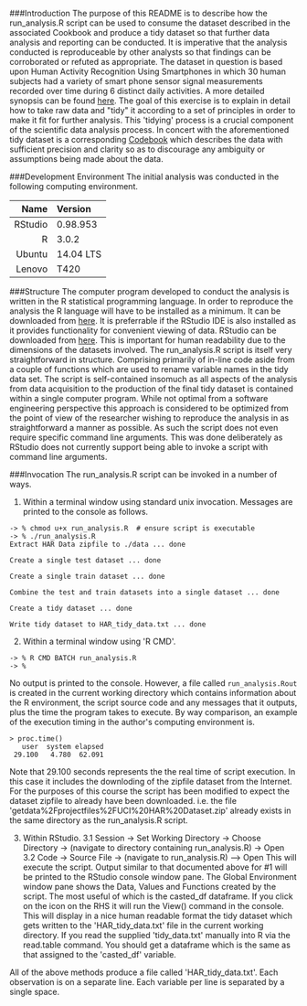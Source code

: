 ###Introduction
The purpose of this README is to describe how the run_analysis.R script can be used to consume the dataset described in the associated Cookbook and produce a tidy dataset so that further data analysis and reporting can be conducted. It is imperative that the analysis conducted is reproduceable by other analysts so that findings can be corroborated or refuted as appropriate.
The dataset in question is based upon Human Activity Recognition Using Smartphones in which 30 human subjects had a variety of smart phone sensor signal measurements recorded over time during 6 distinct daily activities. A more detailed synopsis can be found [here](http://archive.ics.uci.edu/ml/datasets/Human+Activity+Recognition+Using+Smartphones).
The goal of this exercise is to explain in detail how to take raw data and "tidy" it according to a set of principles in order to make it fit for further analysis. This 'tidying' process is a crucial component of the scientific data analysis process. In concert with the aforementioned tidy dataset is a corresponding [Codebook](https://github.com/brianthomson42/JH_DS_Getting_Cleaning_Data/blob/master/CodeBook.md) which describes the data with sufficient precision and clarity so as to discourage any ambiguity or assumptions being made about the data.


###Development Environment
The initial analysis was conducted in the following computing environment.

|    Name | Version   |
|    ----:|:-------   |
| RStudio | 0.98.953  |
|       R | 3.0.2     |
|  Ubuntu | 14.04 LTS |
|  Lenovo | T420      |


###Structure
The computer program developed to conduct the analysis is written in the R statistical programming language. In order to reproduce the analysis the R language will have to be installed as a minimum. It can be downloaded from [here](http://www.r-project.org/). It is preferrable if the RStudio IDE is also installed as it provides functionality for convenient viewing of data. RStudio can be downloaded from [here](http://www.rstudio.com/products/rstudio/download/). This is important for human readability due to the dimensions of the datasets involved.
The run_analysis.R script is itself very straightforward in structure. Comprising primarily of in-line code aside from a couple of functions which are used to rename variable names in the tidy data set. The script is self-contained insomuch as all aspects of the analysis from data acquisition to the production of the final tidy dataset is contained within a single computer program. While not optimal from a software engineering perspective this approach is considered to be optimized from the point of view of the researcher wishing to reproduce the analysis in as straightforward a manner as possible. As such the script does not even require specific command line arguments. This was done deliberately as RStudio does not currently support being able to invoke a script with command line arguments.


###Invocation
The run_analysis.R script can be invoked in a number of ways.

1. Within a terminal window using standard unix invocation.
   Messages are printed to the console as follows.

```
-> % chmod u+x run_analysis.R  # ensure script is executable
-> % ./run_analysis.R        
Extract HAR Data zipfile to ./data ... done

Create a single test dataset ... done

Create a single train dataset ... done

Combine the test and train datasets into a single dataset ... done

Create a tidy dataset ... done

Write tidy dataset to HAR_tidy_data.txt ... done

```


2. Within a terminal window using 'R CMD'.

```
-> % R CMD BATCH run_analysis.R
-> %
```
No output is printed to the console. However, a file called `run_analysis.Rout` is created in the current working directory which contains information about the R environment, the script source code and any messages that it outputs, plus the time the program takes to execute. By way comparison, an example of the execution timing in the author's computing environment is.
```
> proc.time()
   user  system elapsed 
 29.100   4.780  62.091
```
Note that 29.100 seconds represents the the real time of script execution. In this case it includes the downloding of the zipfile dataset from the Internet. For the purposes of this course the script has been modified to expect the dataset zipfile to already have been downloaded. i.e. the file 'getdata%2Fprojectfiles%2FUCI%20HAR%20Dataset.zip' already exists in the same directory as the run_analysis.R script.


3. Within RStudio.
  3.1 Session -> Set Working Directory -> Choose Directory -> (navigate to directory containing run_analysis.R) -> Open
  3.2 Code  -> Source File -> (navigate to run_analysis.R) --> Open
This will execute the script. Output similar to that documented above for #1 will be printed to the RStudio console window pane. The Global Environment window pane shows the Data, Values and Functions created by the script. The most useful of which is the casted_df dataframe. If you click on the icon on the RHS it will run the View() command in the console. This will display in a nice human readable format the tidy dataset which gets written to the 'HAR_tidy_data.txt' file in the current working directory.
If you read the supplied 'tidy_data.txt' manually into R via the read.table command. You should get a dataframe which is the same as that assigned to the 'casted_df' variable.


All of the above methods produce a file called 'HAR_tidy_data.txt'. Each observation is on a separate line. Each variable per line is separated by a single space.
